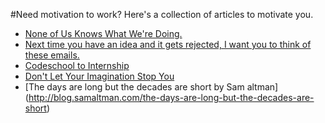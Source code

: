 #Need motivation to work?
Here's a collection of articles to motivate you. 
* [None of Us Knows What We're Doing.](http://feross.org/none-of-us-knows-what-were-doing/)
* [Next time you have an idea and it gets rejected, I want you to think of these emails.](https://medium.com/@bchesky/7-rejections-7d894cbaa084)
* [Codeschool to Internship](https://medium.com/@birdwell/codeschool-to-internship-88dcda6c6ec7)
* [Don't Let Your Imagination Stop You](https://www.linkedin.com/pulse/dont-let-your-imagination-stop-you-chiao-yu-tuan)
* [The days are long but the decades are short by Sam altman] (http://blog.samaltman.com/the-days-are-long-but-the-decades-are-short)
